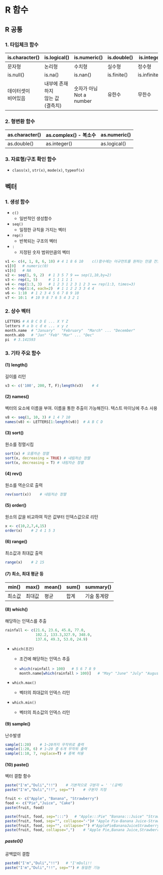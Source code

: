# R 함수

## R 공통

### 1. 타입체크 함수

| is.character()            | is.logical()                                | is.numeric()                  | is.double() | is.integer    |
| ------------------------- | ------------------------------------------- | ----------------------------- | ----------- | ------------- |
| 문자형                    | 논리형                                      | 수치형                        | 실수형      | 정수형        |
| is.null()                 | is.na()                                     | is.nan()                      | is.finite() | is.infinite() |
| 데이터셋이 <br />비어있음 | 내부에 존재하지<br /> 않는 값<br />(결측치) | 숫자가 아님<br />Not a number | 유한수      | 무한수        |



### 2. 형변환 함수

| as.character() | as.complex() - 복소수 | as.numeric() |
| -------------- | --------------------- | ------------ |
| as.double()    | as.integer()          | as.logical() |



### 3. 자료형/구조 확인 함수

- `class(x)`, `str(x)`, `mode(x)`, `typeof(x)`



## 벡터

### 1.  생성 함수

- `c()`
  - 일반적인 생성함수
- `seq()`
  - 일정한 규칙을 가지는 벡터
- `rep()`
  - 반복되는 구조의 벡터
- `:`
  - 지정된 숫자 범위만큼의 벡터

```R
v1 <- c(4, 1, 8, 6, 10)	# 4 1 8 6 10	c()함수에는 아규먼트를 원하는 만큼 전달 가능
v1[0]	# numeric(0)
v1[6]	# NA
v2 <- seq(1, 9, 2) 	# 1 3 5 7 9 == sep(1,10,by=2)
v3 <- rep(1, 5)		# 1 1 1 1 1
v4 <- rep(1:3, 3) 	# 1 2 3 1 2 3 1 2 3 == rep(1:3, times=3)	
v5 <- rep(1:4, each=2)	# 1 1 2 2 3 3 4 4
v6 <- 1:10	# 1 2 3 4 5 6 7 8 9 10
v7 <- 10:1	# 10 9 8 7 6 5 4 3 2 1
```



### 2. 상수 벡터

```R
LETTERS	# A B C D E ... X Y Z
letters	# a b c d e ... x y z
month.name	# "January"   "February"  "March" ... "December"
month.abb	# "Jan" "Feb" "Mar" ... "Dec"
pi	# 3.141593
```



### 3. 기타 주요 함수

#### (1) length()

길이를 리턴

```R
v3 <- c('100', 200, T, F);length(v3)	# 4
```

#### (2) names()

벡터의 요소에 이름을 부여. 이름을 통한 추출이 가능해진다.
텍스트 마이닝에 주소 사용

```R
v8 <- seq(1, 10, 3)	# 1 4 7 10
names(v8) <- LETTERS[1:length(v8)]	# A B C D
```

#### (3) sort()

원소를 정렬시킴

```R
sort(x) # 오름차순 정렬
sort(x, decreasing = TRUE) # 내림차순 정렬
sort(x, decreasing = T) # 내림차순 정렬
```

#### (4) rev()

원소를 역순으로 출력

```R
rev(sort(x))	# 내림차순 정렬
```

#### (5) order()

원소의 값을 비교하여 작은 값부터 인덱스값으로 리턴

```R
x <- c(10,2,7,4,15)
order(x)	# 2 4 1 5 3
```

#### (6) range()

최소값과 최대값 출력

```R
range(x)	# 2 15
```

#### (7) 최소, 최대 평균 등

| min()  | max()  | mean() | sum() | summary()   |
| ------ | ------ | ------ | ----- | ----------- |
| 최소값 | 최대값 | 평균   | 합계  | 기술 통계량 |

#### (8) which()

해당하는 인덱스를 추출

```R
rainfall <- c(21.6, 23.6, 45.8, 77.0, 
              102.2, 133.3,327.9, 348.0, 
              137.6, 49.3, 53.0, 24.9)
```

- `which(조건)`

  - 조건에 해당하는 인덱스 추출

  - ```R
    which(rainfall > 100)	# 5 6 7 8 9
    month.name[which(rainfall > 100)]	# "May" "June" "July" "August" "September"
    ```

- `which.max()`
  - 벡터의 최대값의 인덱스 리턴
- `which.min()`
  - 벡터의 최소값의 인덱스 리턴

#### (9) sample()

난수발생

```R
sample(1:20)	# 1~20까지 무작위로 출력
sample(1:20, 6)	# 1~20 중 6개 무작위 출력
sample(1:10, 7, replace=T) # 중복 허용
```

#### (10) paste()

벡터 결합 함수

```R
paste("I'm","Duli","!!")	# 기본적으로 구분자 = ' '(공백)
paste("I'm","Duli","!!", sep="")	# 구분자 지정

fruit <- c("Apple", "Banana", "Strawberry")
food <- c("Pie","Juice", "Cake")
paste(fruit, food)

paste(fruit, food, sep=":::")	# "Apple:::Pie" "Banana:::Juice" "Strawberry:::Cake"
paste(fruit, food, sep="", collapse="-")# "Apple Pie-Banana Juice-Strawberry Cake"
paste(fruit, food, sep="", collapse="")	#"ApplePieBananaJuiceStrawberryCake"
paste(fruit, food, collapse=",")	# "Apple Pie,Banana Juice,Strawberry Cake"
```

##### paste0()

공백없이 결합

```R
paste0("I'm","Duli","!!")	# "I'mDuli!!
paste("I'm","Duli","!!", sep="") # 동일한 기능
```